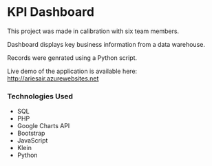 # KPI Dashboard

This project was made in calibration with six team members.

Dashboard displays key business information from a data warehouse.

Records were genrated using a Python script.

Live demo of the application is available here: http://ariesair.azurewebsites.net

### Technologies Used

- SQL
- PHP
- Google Charts API
- Bootstrap
- JavaScript
- Klein
- Python

